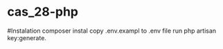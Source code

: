 # cas_28-php


#Instalation 
composer instal
copy .env.exampl to .env file
run php artisan key:generate.
